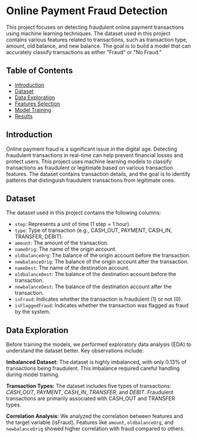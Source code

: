 # Online Payment Fraud Detection

This project focuses on detecting fraudulent online payment transactions using machine learning techniques. The dataset used in this project contains various features related to transactions, such as transaction type, amount, old balance, and new balance. The goal is to build a model that can accurately classify transactions as either "Fraud" or "No Fraud."

## Table of Contents
- [Introduction](#Introduction)
- [Dataset](#Dataset)
- [Data Exploration](#Data-Exploration)
- [Features Selection](#Features-Selection)
- [Model Training](#Model-Training)
- [Results](#Results)

## Introduction
Online payment fraud is a significant issue in the digital age. Detecting fraudulent transactions in real-time can help prevent financial losses and protect users. This project uses machine learning models to classify transactions as fraudulent or legitimate based on various transaction features. The dataset contains transaction details, and the goal is to identify patterns that distinguish fraudulent transactions from legitimate ones.

## Dataset
The dataset used in this project contains the following columns:
- `step`: Represents a unit of time (1 step = 1 hour).
- `type`: Type of transaction (e.g., CASH_OUT, PAYMENT, CASH_IN, TRANSFER, DEBIT).
- `amount`: The amount of the transaction.
- `nameOrig`: The name of the origin account.
- `oldbalanceOrg`: The balance of the origin account before the transaction.
- `newbalanceOrig`: The balance of the origin account after the transaction.
- `nameDest`: The name of the destination account.
- `oldbalanceDest`: The balance of the destination account before the transaction.
- `newbalanceDest`: The balance of the destination account after the transaction.
- `isFraud`: Indicates whether the transaction is fraudulent (1) or not (0).
- `isFlaggedFraud`: Indicates whether the transaction was flagged as fraud by the system.

## Data Exploration
Before training the models, we performed exploratory data analysis (EDA) to understand the dataset better. Key observations include:

**Imbalanced Dataset:** The dataset is highly imbalanced, with only 0.13% of transactions being fraudulent. This imbalance required careful handling during model training.

**Transaction Types:** The dataset includes five types of transactions: *CASH_OUT*, *PAYMENT*, *CASH_IN*, *TRANSFER*, and *DEBIT*. Fraudulent transactions are primarily associated with CASH_OUT and TRANSFER types.

**Correlation Analysis:** We analyzed the correlation between features and the target variable (isFraud). Features like `amount`, `oldbalanceOrg`, and `newbalanceOrig` showed higher correlation with fraud compared to others.





